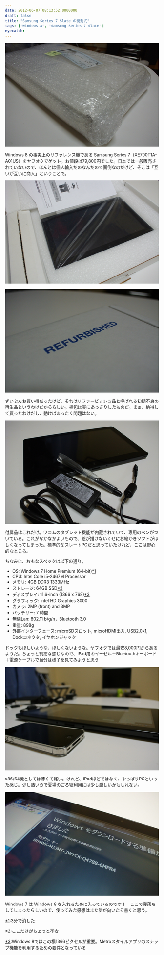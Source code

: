 ```yaml
---
date: 2012-06-07T08:13:52.0000000
draft: false
title: "Samsung Series 7 Slate の開封式"
tags: ["Windows 8", "Samsung Series 7 Slate"]
eyecatch: 
---
```

<p><img src="20120606205054.jpg" alt="f:id:daruyanagi:20120606205054j:plain" title="f:id:daruyanagi:20120606205054j:plain" class="hatena-fotolife"></p><p>Windows 8 の事実上のリファレンス機である Samsung Series 7（XE700T1A-A01US）をヤフオクでゲット。お値段は79,800円でした。日本では一般販売されていないので、ほんとは個人輸入だのなんだので面倒なのだけど、そこは「互いが互いに商人」ということで。</p><p><img src="20120606205231.jpg" alt="f:id:daruyanagi:20120606205231j:plain" title="f:id:daruyanagi:20120606205231j:plain" class="hatena-fotolife"></p><p><img src="20120606205201.jpg" alt="f:id:daruyanagi:20120606205201j:plain" title="f:id:daruyanagi:20120606205201j:plain" class="hatena-fotolife"></p><p>ずいぶんお買い得だったけど、それはリファービッシュ品と呼ばれる初期不良の再生品というわけだかららしい。梱包は実にあっさりしたものだ。まぁ、納得して買ったわけだし、動けばまったく問題はない。</p><p><img src="20120606205330.jpg" alt="f:id:daruyanagi:20120606205330j:plain" title="f:id:daruyanagi:20120606205330j:plain" class="hatena-fotolife"></p><p>付属品はこれだけ。ワコムのタブレット機能が内蔵されていて、専用のペンがついている。これがなかなかよいもので、絵が描けないくせにお絵かきソフトがほしくなってしまった。標準的なスレートPCだと思っていたけれど、ここは野心的なところ。</p><p>ちなみに、おもなスペックは以下の通り。</p>

<ul>
<li>OS: Windows 7 Home Premium (64-bit)<a href="#f1" name="fn1" title="3分で消した">*1</a></li>
<li>CPU: Intel Core i5-2467M Processor</li>
<li>メモリ: 4GB DDR3 1333MHz</li>
<li>ストレージ: 64GB SSD<a href="#f2" name="fn2" title="ここだけがちょっと不安">*2</a></li>
<li>ディスプレイ: 11.6-inch (1366 x 768)<a href="#f3" name="fn3" title="Windows 8ではこの横1366ピクセルが重要。Metroスタイルアプリのスナップ機能を利用するための要件となっている">*3</a></li>
<li>グラフィック: Intel HD Graphics 3000</li>
<li>カメラ: 2MP (front) and 3MP</li>
<li>バッテリー: 7 時間</li>
<li>無線Lan: 802.11 b/g/n，Bluetooth 3.0</li>
<li>重量: 898g</li>
<li>外部インターフェース: microSDスロット, microHDMI出力, USB2.0x1, Dockコネクタ, イヤホンジャック</li>
</ul><p>ドックもほしいような、ほしくないような。ヤフオクでは最安8,000円からあるようだ。ちょっと割高な感じなので、iPad用のイーゼル＋Bluetoothキーボード＋電源ケーブルで当分は様子を見てみようと思う</p><p><img src="20120606210637.jpg" alt="f:id:daruyanagi:20120606210637j:plain" title="f:id:daruyanagi:20120606210637j:plain" class="hatena-fotolife"></p><p>x86/64機としては薄くて軽い。けれど、iPadほどではなく、やっぱりPCといった感じ。少し熱いので夏場のごろ寝利用には少し厳しいかもしれない。</p><p><img src="20120606210721.jpg" alt="f:id:daruyanagi:20120606210721j:plain" title="f:id:daruyanagi:20120606210721j:plain" class="hatena-fotolife"></p><p>Windows 7 は Windows 8 を入れるために入っているのです！　ここで寝落ちしてしまったらしいので、使ってみた感想はまた気が向いたら書くと思う。</p>
<div class="footnote">
<p class="footnote"><a href="#fn1" name="f1" class="footnote-number">*1</a><span class="footnote-delimiter">:</span><span class="footnote-text">3分で消した</span></p>
<p class="footnote"><a href="#fn2" name="f2" class="footnote-number">*2</a><span class="footnote-delimiter">:</span><span class="footnote-text">ここだけがちょっと不安</span></p>
<p class="footnote"><a href="#fn3" name="f3" class="footnote-number">*3</a><span class="footnote-delimiter">:</span><span class="footnote-text">Windows 8ではこの横1366ピクセルが重要。Metroスタイルアプリのスナップ機能を利用するための要件となっている</span></p>
</div>